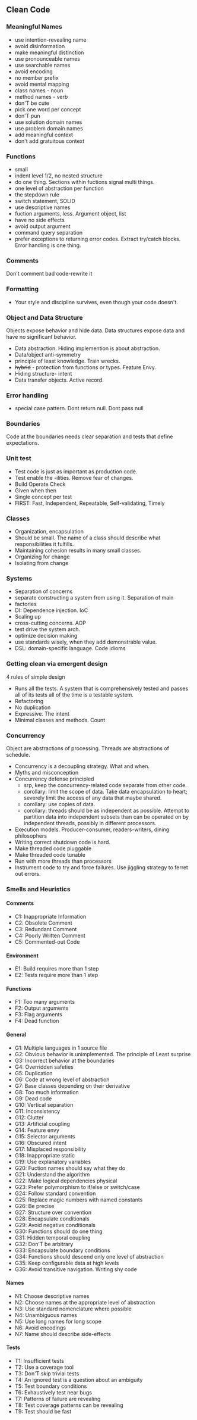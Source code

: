 ## Clean Code
### Meaningful Names
* use intention-revealing name
* avoid disinformation
* make meaningful distinction
* use pronounceable names
* use searchable names
* avoid encoding
* no member prefix
* avoid mental mapping
* class names - noun
* method names - verb
* don'T be cute
* pick one word per concept
* don'T pun
* use solution domain names
* use problem domain names
* add meaningful context
* don't add gratuitous context

### Functions
* small
* indent level 1/2, no nested structure
* do one thing. Sections within fuctions signal multi things.
* one level of abstraction per function
* the stepdown rule
* switch statement, SOLID
* use descriptive names
* fuction arguments, less. Argument object, list
* have no side effects
* avoid output argument
* command query separation
* prefer exceptions to returning error codes. Extract try/catch blocks. Error handling is one thing.

### Comments
Don't comment bad code-rewrite it

### Formatting
* Your style and discipline survives, even though your code doesn't.

### Object and Data Structure
Objects expose behavior and hide data. Data structures expose data and have no significant behavior.
* Data abstraction. Hiding implemention is about abstraction.
* Data/object anti-symmetry
* principle of least knowledge. Train wrecks.
* ~~hybrid~~ - protection from functions or types. Feature Envy.
* Hiding structure- intent
* Data transfer objects. Active record.

### Error handling
* special case pattern. Dont return null. Dont pass null

### Boundaries
Code at the boundaries needs clear separation and tests that define expectations.

### Unit test
* Test code is just as important as production code.
* Test enable the -ilities. Remove fear of changes.
* Build Operate Check
* Given when then
* Single concept per test
* FIRST: Fast, Independent, Repeatable, Self-validating, Timely

### Classes
* Organization, encapsulation
* Should be small. The name of a class should describe what responsibilities it fulfills.
* Maintaining cohesion results in many small classes.
* Organizing for change
* Isolating from change

### Systems
* Separation of concerns
* separate constructing a system from using it. Separation of main
* factories
* DI: Dependence injection. IoC
* Scaling up
* cross-cutting concerns. AOP
* test drive the system arch. 
* optimize decision making
* use standards wisely, when they add demonstrable value.
* DSL: domain-specific language. Code idioms

### Getting clean via emergent design
4 rules of simple design
* Runs all the tests. A system that is comprehensively tested and passes all of its tests all of the time is a testable system.
* Refactoring
* No duplication
* Expressive. The intent
* Minimal classes and methods. Count

### Concurrency
Object are abstractions of processing. Threads are abstractions of schedule.
* Concurrency is a decoupling strategy. What and when.
* Myths and misconception
* Concurrency defense principled
  * srp, keep the concurrency-related code separate from other code.
  * corollary: limit the scope of data. Take data encapsulation to heart; severely limit the access of any data that maybe shared.
  * corollary: use copies of data. 
  * corollary: threads should be as independent as possible. Attempt to partition data into independent subsets than can be operated on by independent threads, possibly in different processors.
* Execution models. Producer-consumer, readers-writers, dining philosophers
* Writing correct shutdown code is hard.
* Make threaded code pluggable
* Make threaded code tunable
* Run with more threads than processors
* Instrument code to try and force failures. Use jiggling strategy to ferret out errors.

### Smells and Heuristics
#### Comments
* C1: Inappropriate Information
* C2: Obsolete Comment
* C3: Redundant Comment
* C4: Poorly Written Comment
* C5: Commented-out Code
#### Environment
* E1: Build requires more than 1 step
* E2: Tests require more than 1 step
#### Functions
* F1: Too many arguments
* F2: Output arguments
* F3: Flag arguments
* F4: Dead function
#### General
* G1: Multiple languages in 1 source file
* G2: Obvious behavior is unimplemented. The principle of Least surprise
* G3: Incorrect behavior at the boundaries
* G4: Overridden safeties
* G5: Duplication
* G6: Code at wrong level of abstraction
* G7: Base classes depending on their derivative
* G8: Too much information
* G9: Dead code
* G10: Vertical separation
* G11: Inconsistency
* G12: Clutter
* G13: Artificial coupling
* G14: Feature envy
* G15: Selector arguments
* G16: Obscured intent
* G17: Misplaced responsibility
* G18: Inappropriate static
* G19: Use explanatory variables
* G20: Fuction names should say what they do
* G21: Understand the algorithm
* G22: Make logical dependencies physical
* G23: Prefer polymorphism to if/else or switch/case
* G24: Follow standard convention
* G25: Replace magic numbers with named constants
* G26: Be precise
* G27: Structure over convention
* G28: Encapsulate conditionals
* G29: Avoid negative conditionals
* G30: Functions should do one thing
* G31: Hidden temporal coupling
* G32: Don'T be arbitrary
* G33: Encapsulate boundary conditions
* G34: Functions should descend only one level of abstraction
* G35: Keep configurable data at high levels
* G36: Avoid transitive navigation. Writing shy code
#### Names
* N1: Choose descriptive names
* N2: Choose names at the appropriate level of abstraction
* N3: Use standard nomenclature where possible
* N4: Unambiguous names
* N5: Use long names for long scope
* N6: Avoid encodings
* N7: Name should describe side-effects
#### Tests
* T1: Insufficient tests
* T2: Use a coverage tool
* T3: Don'T skip trivial tests
* T4: An ignored test is a question about an ambiguity
* T5: Test boundary conditions
* T6: Exhaustively test near bugs
* T7: Patterns of failure are revealing
* T8: Test coverage patterns can be revealing
* T9: Test should be fast



